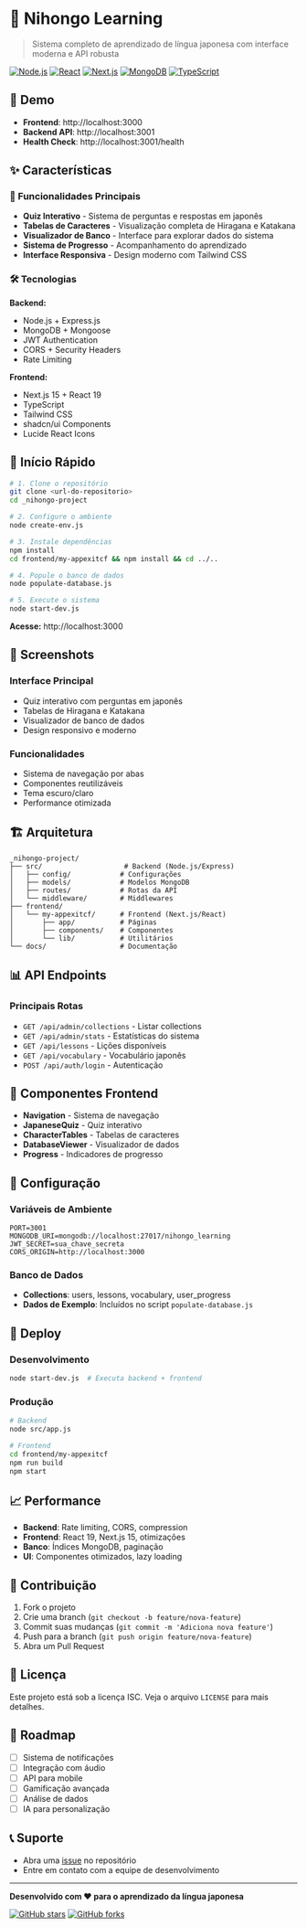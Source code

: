 # 🗾 Nihongo Learning

> Sistema completo de aprendizado de língua japonesa com interface moderna e API robusta

[![Node.js](https://img.shields.io/badge/Node.js-18+-green.svg)](https://nodejs.org/)
[![React](https://img.shields.io/badge/React-19-blue.svg)](https://reactjs.org/)
[![Next.js](https://img.shields.io/badge/Next.js-15-black.svg)](https://nextjs.org/)
[![MongoDB](https://img.shields.io/badge/MongoDB-6+-green.svg)](https://mongodb.com/)
[![TypeScript](https://img.shields.io/badge/TypeScript-5+-blue.svg)](https://typescriptlang.org/)

## 🚀 Demo

- **Frontend**: http://localhost:3000
- **Backend API**: http://localhost:3001
- **Health Check**: http://localhost:3001/health

## ✨ Características

### 🎯 Funcionalidades Principais
- **Quiz Interativo** - Sistema de perguntas e respostas em japonês
- **Tabelas de Caracteres** - Visualização completa de Hiragana e Katakana
- **Visualizador de Banco** - Interface para explorar dados do sistema
- **Sistema de Progresso** - Acompanhamento do aprendizado
- **Interface Responsiva** - Design moderno com Tailwind CSS

### 🛠️ Tecnologias

**Backend:**
- Node.js + Express.js
- MongoDB + Mongoose
- JWT Authentication
- CORS + Security Headers
- Rate Limiting

**Frontend:**
- Next.js 15 + React 19
- TypeScript
- Tailwind CSS
- shadcn/ui Components
- Lucide React Icons

## 🚀 Início Rápido

```bash
# 1. Clone o repositório
git clone <url-do-repositorio>
cd _nihongo-project

# 2. Configure o ambiente
node create-env.js

# 3. Instale dependências
npm install
cd frontend/my-appexitcf && npm install && cd ../..

# 4. Popule o banco de dados
node populate-database.js

# 5. Execute o sistema
node start-dev.js
```

**Acesse:** http://localhost:3000

## 📱 Screenshots

### Interface Principal
- Quiz interativo com perguntas em japonês
- Tabelas de Hiragana e Katakana
- Visualizador de banco de dados
- Design responsivo e moderno

### Funcionalidades
- Sistema de navegação por abas
- Componentes reutilizáveis
- Tema escuro/claro
- Performance otimizada

## 🏗️ Arquitetura

```
_nihongo-project/
├── src/                    # Backend (Node.js/Express)
│   ├── config/            # Configurações
│   ├── models/            # Modelos MongoDB
│   ├── routes/            # Rotas da API
│   └── middleware/        # Middlewares
├── frontend/
│   └── my-appexitcf/      # Frontend (Next.js/React)
│       ├── app/           # Páginas
│       ├── components/    # Componentes
│       └── lib/           # Utilitários
└── docs/                  # Documentação
```

## 📊 API Endpoints

### Principais Rotas
- `GET /api/admin/collections` - Listar collections
- `GET /api/admin/stats` - Estatísticas do sistema
- `GET /api/lessons` - Lições disponíveis
- `GET /api/vocabulary` - Vocabulário japonês
- `POST /api/auth/login` - Autenticação

## 🎨 Componentes Frontend

- **Navigation** - Sistema de navegação
- **JapaneseQuiz** - Quiz interativo
- **CharacterTables** - Tabelas de caracteres
- **DatabaseViewer** - Visualizador de dados
- **Progress** - Indicadores de progresso

## 🔧 Configuração

### Variáveis de Ambiente
```env
PORT=3001
MONGODB_URI=mongodb://localhost:27017/nihongo_learning
JWT_SECRET=sua_chave_secreta
CORS_ORIGIN=http://localhost:3000
```

### Banco de Dados
- **Collections**: users, lessons, vocabulary, user_progress
- **Dados de Exemplo**: Incluídos no script `populate-database.js`

## 🚀 Deploy

### Desenvolvimento
```bash
node start-dev.js  # Executa backend + frontend
```

### Produção
```bash
# Backend
node src/app.js

# Frontend
cd frontend/my-appexitcf
npm run build
npm start
```

## 📈 Performance

- **Backend**: Rate limiting, CORS, compression
- **Frontend**: React 19, Next.js 15, otimizações
- **Banco**: Índices MongoDB, paginação
- **UI**: Componentes otimizados, lazy loading

## 🤝 Contribuição

1. Fork o projeto
2. Crie uma branch (`git checkout -b feature/nova-feature`)
3. Commit suas mudanças (`git commit -m 'Adiciona nova feature'`)
4. Push para a branch (`git push origin feature/nova-feature`)
5. Abra um Pull Request

## 📄 Licença

Este projeto está sob a licença ISC. Veja o arquivo `LICENSE` para mais detalhes.

## 🔮 Roadmap

- [ ] Sistema de notificações
- [ ] Integração com áudio
- [ ] API para mobile
- [ ] Gamificação avançada
- [ ] Análise de dados
- [ ] IA para personalização

## 📞 Suporte

- Abra uma [issue](../../issues) no repositório
- Entre em contato com a equipe de desenvolvimento

---

**Desenvolvido com ❤️ para o aprendizado da língua japonesa**

[![GitHub stars](https://img.shields.io/github/stars/usuario/nihongo-learning.svg?style=social&label=Star)](https://github.com/usuario/nihongo-learning)
[![GitHub forks](https://img.shields.io/github/forks/usuario/nihongo-learning.svg?style=social&label=Fork)](https://github.com/usuario/nihongo-learning/fork)

